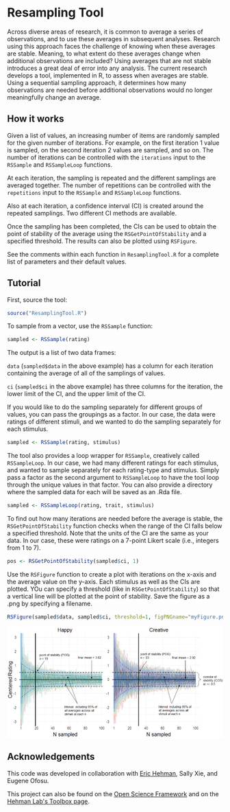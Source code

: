 # Resampling Tool

Across diverse areas of research, it is common to average a series of observations, and to use these averages in subsequent analyses. Research using this approach faces the challenge of knowing when these averages are stable. Meaning, to what extent do these averages change when additional observations are included? Using averages that are not stable introduces a great deal of error into any analysis. The current research develops a tool, implemented in R, to assess when averages are stable. Using a sequential sampling approach, it determines how many observations are needed before additional observations would no longer meaningfully change an average.

## How it works

Given a list of values, an increasing number of items are randomly sampled for the given number of iterations. For example, on the first iteration 1 value is sampled, on the second iteration 2 values are sampled, and so on. The number of iterations can be controlled with the `iterations` input to the `RSSample` and `RSSampleLoop` functions.

At each iteration, the sampling is repeated and the different samplings are averaged together. The number of repetitions can be controlled with the `repetitions` input to the `RSSample` and `RSSampleLoop` functions.

Also at each iteration, a confidence interval (CI) is created around the repeated samplings. Two different CI methods are available.

Once the sampling has been completed, the CIs can be used to obtain the point of stability of the average using the `RSGetPointOfStability` and a specified threshold. The results can also be plotted using `RSFigure`.

See the comments within each function in `ResamplingTool.R` for a complete list of parameters and their default values.

## Tutorial

First, source the tool:

```R
source("ResamplingTool.R")
```

To sample from a vector, use the `RSSample` function:

```R
sampled <- RSSample(rating)
```

The output is a list of two data frames: 

`data` (`sampled$data` in the above example) has a column for each iteration containing the average of all of the samplings of values.

`ci` (`sampled$ci` in the above example) has three columns for the iteration, the lower limit of the CI, and the upper limit of the CI.

If you would like to do the sampling separately for different groups of values, you can pass the groupings as a factor. In our case, the data were ratings of different stimuli, and we wanted to do the sampling separately for each stimulus.

```R
sampled <- RSSample(rating, stimulus)
```

The tool also provides a loop wrapper for `RSSample`, creatively called `RSSampleLoop`. In our case, we had many different ratings for each stimulus, and wanted to sample separately for each rating-type and stimulus. Simply pass a factor as the second argument to `RSSampleLoop` to have the tool loop through the unique values in that factor. You can also provide a directory where the sampled data for each will be saved as an .Rda file.

```R
sampled <- RSSampleLoop(rating, trait, stimulus)
```

To find out how many iterations are needed before the average is stable, the `RSGetPointOfStability` function checks when the range of the CI falls below a specified threshold. Note that the units of the CI are the same as your data. In our case, these were ratings on a 7-point Likert scale (i.e., integers from 1 to 7).

```R
pos <- RSGetPointOfStability(sampled$ci, 1)
```

Use the `RSFigure` function to create a plot with iterations on the x-axis and the average value on the y-axis. Each stimulus as well as the CIs are plotted. YOu can specify a threshold (like in `RSGetPointOfStability`) so that a vertical line will be plotted at the point of stability. Save the figure as a .png by specifying a filename.

```R
RSFigure(sampled$data, sampled$ci, threshold=1, figPNGname="myFigure.png")
```

![Example figure of resampled data.](example_figure.png)

## Acknowledgements

This code was developed in collaboration with [Eric Hehman](http://erichehman.com), Sally Xie, and Eugene Ofosu.

This project can also be found on the [Open Science Framework](https://osf.io/82dsj/) and on the [Hehman Lab's Toolbox page](http://hehmanlab.org/toolbox).
